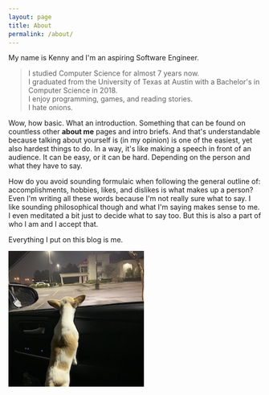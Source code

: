 ```yaml
---
layout: page
title: About
permalink: /about/
---
```


My name is Kenny and I'm an aspiring Software Engineer. 

> I studied Computer Science for almost 7 years now. <br/>
> I graduated from the University of Texas at Austin with a Bachelor's in Computer Science in 2018. <br/>
> I enjoy programming, games, and reading stories. <br/>
> I hate onions.

Wow, how basic. What an introduction. Something that can be found on countless other **about me** pages and intro briefs.
And that's understandable because talking about yourself is (in my opinion) is one of the easiest, yet also hardest things to do.
In a way, it's like making a speech in front of an audience. 
It can be easy, or it can be hard.
Depending on the person and what they have to say.

How do you avoid sounding formulaic when following the general outline of: accomplishments, hobbies, likes, and dislikes is what makes up a person? 
Even I'm writing all these words because I'm not really sure what to say.
I like sounding philosophical though and what I'm saying makes sense to me.
I even meditated a bit just to decide what to say too.
But this is also a part of who I am and I accept that.

Everything I put on this blog is me.

![Picture of Maple](/assets/images/maplecar1.jpeg "Here's a picture of my dog")